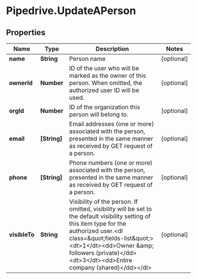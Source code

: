 # Pipedrive.UpdateAPerson

## Properties

Name | Type | Description | Notes
------------ | ------------- | ------------- | -------------
**name** | **String** | Person name | [optional] 
**ownerId** | **Number** | ID of the user who will be marked as the owner of this person. When omitted, the authorized user ID will be used. | [optional] 
**orgId** | **Number** | ID of the organization this person will belong to. | [optional] 
**email** | **[String]** | Email addresses (one or more) associated with the person, presented in the same manner as received by GET request of a person. | [optional] 
**phone** | **[String]** | Phone numbers (one or more) associated with the person, presented in the same manner as received by GET request of a person. | [optional] 
**visibleTo** | **String** | Visibility of the person. If omitted, visibility will be set to the default visibility setting of this item type for the authorized user.&lt;dl class&#x3D;\&quot;fields-list\&quot;&gt;&lt;dt&gt;1&lt;/dt&gt;&lt;dd&gt;Owner &amp;amp; followers (private)&lt;/dd&gt;&lt;dt&gt;3&lt;/dt&gt;&lt;dd&gt;Entire company (shared)&lt;/dd&gt;&lt;/dl&gt; | [optional] 


